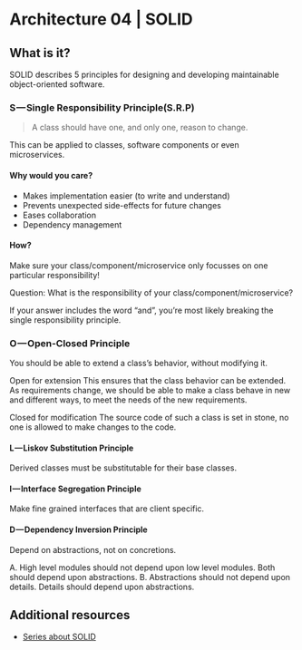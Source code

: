 # Architecture 04 | SOLID

## What is it?

SOLID describes 5 principles for designing and developing maintainable object-oriented software.

### S — Single Responsibility Principle(S.R.P)

> A class should have one, and only one, reason to change.

This can be applied to classes, software components or even microservices.

#### Why would you care?

- Makes implementation easier (to write and understand)
- Prevents unexpected side-effects for future changes
- Eases collaboration
- Dependency management

#### How?

Make sure your class/component/microservice only focusses on one particular responsibility!

Question: What is the responsibility of your class/component/microservice?

If your answer includes the word “and”, you’re most likely breaking the single responsibility principle.

### O — Open-Closed Principle

You should be able to extend a class’s behavior, without modifying it.

Open for extension
This ensures that the class behavior can be extended. As requirements change, we should be able to make a class behave in new and different ways, to meet the needs of the new requirements.

Closed for modification
The source code of such a class is set in stone, no one is allowed to make changes to the code.

#### L — Liskov Substitution Principle

Derived classes must be substitutable for their base classes.

#### I — Interface Segregation Principle

Make fine grained interfaces that are client specific.

#### D — Dependency Inversion Principle

Depend on abstractions, not on concretions.

A. High level modules should not depend upon low level modules. Both should depend upon abstractions.
B. Abstractions should not depend upon details. Details should depend upon abstractions.

## Additional resources

- [Series about SOLID](https://stackify.com/solid-design-principles/)